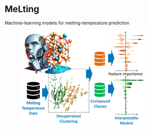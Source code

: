 # MeLting
Machine-learning models for melting-temperature prediction

<p align="center">
<img width="400" src="./melting_figure.svg" />
</p>